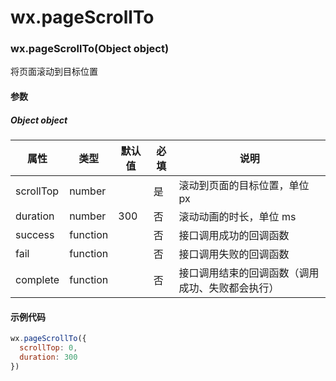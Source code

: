 # wx.pageScrollTo
### wx.pageScrollTo(Object object)

将页面滚动到目标位置

#### 参数

##### Object object

属性        | 类型       | 默认值 | 必填 | 说明                      
--------- | -------- | --- | -- | ------------------------
scrollTop | number   |     | 是  | 滚动到页面的目标位置，单位 px        
duration  | number   | 300 | 否  | 滚动动画的时长，单位 ms           
success   | function |     | 否  | 接口调用成功的回调函数             
fail      | function |     | 否  | 接口调用失败的回调函数             
complete  | function |     | 否  | 接口调用结束的回调函数（调用成功、失败都会执行）

#### 示例代码

```js
wx.pageScrollTo({
  scrollTop: 0,
  duration: 300
})
```